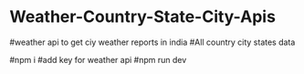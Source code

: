 # Weather-Country-State-City-Apis

#weather api to get ciy  weather reports in india
#All country city states data

#npm i 
#add key for weather api 
#npm run dev
